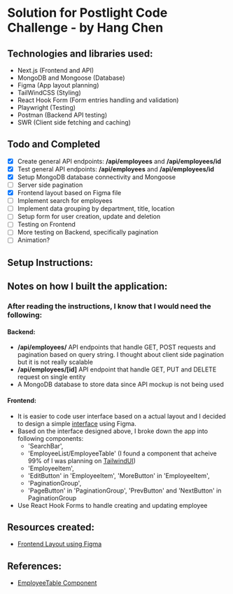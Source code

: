 # Solution for Postlight Code Challenge - by Hang Chen

## Technologies and libraries used:

- Next.js (Frontend and API)
- MongoDB and Mongoose (Database)
- Figma (App layout planning)
- TailWindCSS (Styling)
- React Hook Form (Form entries handling and validation)
- Playwright (Testing)
- Postman (Backend API testing)
- SWR (Client side fetching and caching)

## Todo and Completed

- [x] Create general API endpoints: **/api/employees** and **/api/employees/id**
- [x] Test general API endpoints: **/api/employees** and **/api/employees/id**
- [x] Setup MongoDB database connectivity and Mongoose
- [ ] Server side pagination
- [x] Frontend layout based on Figma file
- [ ] Implement search for employees
- [ ] Implement data grouping by department, title, location
- [ ] Setup form for user creation, update and deletion
- [ ] Testing on Frontend
- [ ] More testing on Backend, specifically pagination
- [ ] Animation?

## Setup Instructions:

## Notes on how I built the application:

### After reading the instructions, I know that I would need the following:

#### Backend:

- **/api/employees/** API endpoints that handle GET, POST requests and pagination based on query string. I thought about client side pagination but it is not really scalable
- **/api/employees/[id]** API endpoint that handle GET, PUT and DELETE request on single entity
- A MongoDB database to store data since API mockup is not being used

#### Frontend:

- It is easier to code user interface based on a actual layout and I decided to design a simple [interface](https://www.figma.com/file/QtY5OKXeMUcxx1cH1uZFhj/Employee-Directory---Postlight?node-id=0%3A1) using Figma.
- Based on the interface designed above, I broke down the app into following components:
  - 'SearchBar',
  - 'EmployeeList/EmployeeTable' (I found a component that acheive 99% of I was planning on [TailwindUI](https://tailwindui.com/components/application-ui/lists/tables))
  - 'EmployeeItem',
  - 'EditButton' in 'EmployeeItem', 'MoreButton' in 'EmployeeItem',
  - 'PaginationGroup',
  - 'PageButton' in 'PaginationGroup', 'PrevButton' and 'NextButton' in PaginationGroup
- Use React Hook Forms to handle creating and updating employee

## Resources created:

- [Frontend Layout using Figma](https://www.figma.com/file/QtY5OKXeMUcxx1cH1uZFhj/Employee-Directory---Postlight?node-id=0%3A1)

## References:

- [EmployeeTable Component](https://tailwindui.com/components/application-ui/lists/tables)
